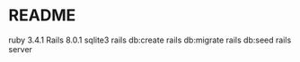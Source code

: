 # README

ruby 3.4.1
Rails 8.0.1
sqlite3
rails db:create
rails db:migrate
rails db:seed
rails server
